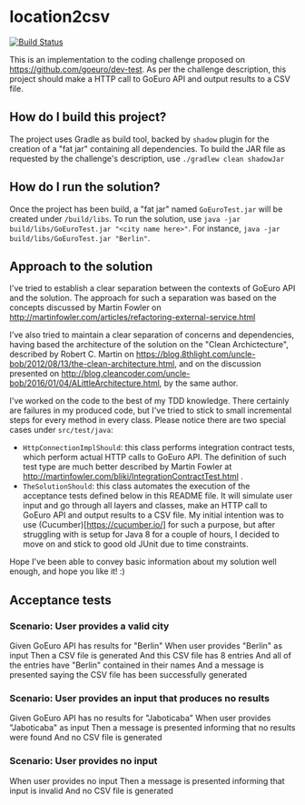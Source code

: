 # location2csv
[![Build Status](https://api.travis-ci.org/felipecao/location2csv.svg)](https://travis-ci.org/felipecao/location2csv)

This is an implementation to the coding challenge proposed on https://github.com/goeuro/dev-test. As per the challenge description, this 
project should make a HTTP call to GoEuro API and output results to a CSV file.

## How do I build this project?

The project uses Gradle as build tool, backed by `shadow` plugin for the creation of a "fat jar" containing all dependencies. 
To build the JAR file as requested by the challenge's description, use `./gradlew clean shadowJar`

## How do I run the solution?

Once the project has been build, a "fat jar" named `GoEuroTest.jar` will be created under `/build/libs`. To run the solution, 
use `java -jar build/libs/GoEuroTest.jar "<city name here>"`. For instance, `java -jar build/libs/GoEuroTest.jar "Berlin"`.

## Approach to the solution

I've tried to establish a clear separation between the contexts of GoEuro API and the solution. The approach for such a separation was
based on the concepts discussed by Martin Fowler on http://martinfowler.com/articles/refactoring-external-service.html

I've also tried to maintain a clear separation of concerns and dependencies, having based the architecture of the solution on the "Clean Archictecture", 
described by Robert C. Martin on https://blog.8thlight.com/uncle-bob/2012/08/13/the-clean-architecture.html, and on the discussion
presented on http://blog.cleancoder.com/uncle-bob/2016/01/04/ALittleArchitecture.html, by the same author.

I've worked on the code to the best of my TDD knowledge. There certainly are failures in my produced code, but I've tried to stick to 
small incremental steps for every method in every class. Please notice there are two special cases under `src/test/java`:

* `HttpConnectionImplShould`: this class performs integration contract tests, which perform actual HTTP calls to GoEuro API. The definition of 
such test type are much better described by Martin Fowler at http://martinfowler.com/bliki/IntegrationContractTest.html .
* `TheSolutionShould`: this class automates the execution of the acceptance tests defined below in this README file. It will simulate user input 
and go through all layers and classes, make an HTTP call to GoEuro API and output results to a CSV file. 
My initial intention was to use (Cucumber)[https://cucumber.io/] for such a purpose, but after struggling with is setup for Java 8 
for a couple of hours, I decided to move on and stick to good old JUnit due to time constraints.

Hope I've been able to convey basic information about my solution well enough, and hope you like it! :)

## Acceptance tests

### Scenario: User provides a valid city
Given GoEuro API has results for "Berlin"
When user provides "Berlin" as input
Then a CSV file is generated
And this CSV file has 8 entries
And all of the entries have "Berlin" contained in their names
And a message is presented saying the CSV file has been successfully generated

### Scenario: User provides an input that produces no results
Given GoEuro API has no results for "Jaboticaba"
When user provides "Jaboticaba" as input
Then a message is presented informing that no results were found
And no CSV file is generated

### Scenario: User provides no input
When user provides no input
Then a message is presented informing that input is invalid
And no CSV file is generated